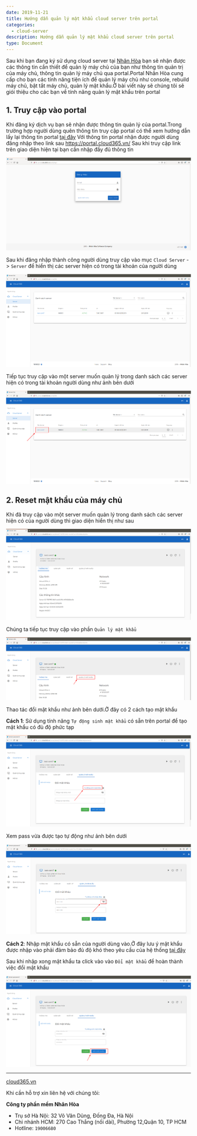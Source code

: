 ```yaml
---
date: 2019-11-21
title: Hướng dẫn quản lý mật khẩu cloud server trên portal
categories:
  - cloud-server
description: Hướng dẫn quản lý mật khẩu cloud server trên portal
type: Document
---
```


Sau khi bạn đang ký sử dụng cloud server tại <a href="https://nhanhoa.com/may-chu/may-chu-ao-vps.html" target="_blank">Nhân Hòa</a> bạn sẽ nhận được các thông tin cần thiết để quản lý máy chủ của bạn như thông tin quản trị của máy chủ, thông tin quản lý máy chủ qua portal.Portal Nhân Hòa cung cấp cho bạn các tính năng tiện ích để quản lý máy chủ như console, rebuild máy chủ, bật tắt máy chủ, quản lý mật khẩu.Ở bài viết này sẽ chúng tôi sẽ giói thiệu cho các bạn về tính năng quản lý mật khẩu trên portal

## 1. Truy cập vào portal

Khi đăng ký dịch vụ bạn sẽ nhận được thông tin quản lý của portal.Trong trường hợp người dùng quên thông tin truy cập portal có thể xem hướng dẫn lấy lại thông tin portal <a href="https://support.cloud365.vn/account-settings/khoi-phuc-mat-khau-portal/">tại đây</a>
Với thông tin portal nhận được người dùng đăng nhập theo link sau <a href="https://portal.cloud365.vn/">https://portal.cloud365.vn/</a>
Sau khi truy cập link trên giao diện hiện tại bạn cần nhập đầy đủ thông tin

![](/images/img-quan-ly-mat-khau-portal/screenshot.png)

Sau khi đăng nhập thành công người dùng truy cập vào mục `Cloud Server` -> `Server` để hiển thị các server hiện có trong tài khoản của người dùng

![](/images/img-quan-ly-mat-khau-portal/screenshot_1.png)

Tiếp tục truy cập vào một server muốn quản lý trong danh sách các server hiện có trong tài khoản người dùng như ảnh bên dưới

![](/images/img-quan-ly-mat-khau-portal/screenshot_2.png)

## 2. Reset mật khẩu của máy chủ

Khi đã truy cập vào một server muốn quản lý trong danh sách các server hiện có của người dùng thì giao diện hiển thị như sau

![](/images/img-quan-ly-mat-khau-portal/screenshot_3.png)

Chúng ta tiếp tục truy cập vào phần `Quản lý mật khẩu`

![](/images/img-quan-ly-mat-khau-portal/screenshot_4.png)

Thao tác đổi mật khẩu như ảnh bên dưới.Ở đây có 2 cách tạo mật khẩu

**Cách 1**: Sử dụng tính năng `Tự động sinh mật khẩu` có sẵn trên portal để tạo mật khẩu có đủ độ phức tạp

![](/images/img-quan-ly-mat-khau-portal/screenshot_5.png)

Xem pass vừa được tạo tự động như ảnh bên dưới

![](/images/img-quan-ly-mat-khau-portal/screenshot_6.png)

**Cách 2**: Nhập mật khẩu có sẵn của người dùng vào.Ở đây lưu ý mật khẩu được nhập vào phải đảm bảo đủ độ khó theo yêu cầu của hệ thống <a href="https://support.cloud365.vn/policy/chinh-sach-mat-khau-portal/">tại đây</a>

Sau khi nhập xong mật khẩu ta click vào vào `Đổi mật khẩu` để hoàn thành việc đổi mật khẩu

![](/images/img-quan-ly-mat-khau-portal/screenshot_7.png)

---
<a href="https://cloud365.vn/" target="_blank">cloud365.vn</a>

Khi cần hỗ trợ xin liên hệ với chúng tôi:

**Công ty phần mềm Nhân Hòa**
- Trụ sở Hà Nội: 32 Võ Văn Dũng, Đống Đa, Hà Nội
- Chi nhánh HCM: 270 Cao Thắng (nối dài), Phường 12,Quận 10, TP HCM
- Hotline: `19006680`